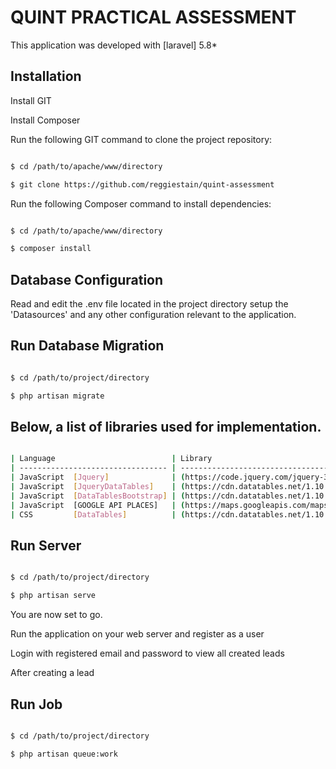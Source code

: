 # QUINT PRACTICAL ASSESSMENT

This application was developed with [laravel] 5.8*

## Installation

Install GIT 

Install Composer

Run the following GIT command to clone the project repository:

``` bash

$ cd /path/to/apache/www/directory

$ git clone https://github.com/reggiestain/quint-assessment

```

Run the following Composer command to install dependencies:

``` bash

$ cd /path/to/apache/www/directory

$ composer install

```

## Database Configuration

Read and edit the .env file located in the project directory setup the 'Datasources' and any other configuration relevant to the application.


## Run Database Migration

``` bash

$ cd /path/to/project/directory

$ php artisan migrate

```

## Below, a list of libraries used for implementation.

``` bash

| Language                          | Library   
| --------------------------------- | ------------------------------------------------------------------------------               |
| JavaScript  [Jquery]              | (https://code.jquery.com/jquery-3.3.1.js)                                                    |
| JavaScript  [JqueryDataTables]    | (https://cdn.datatables.net/1.10.19/js/jquery.dataTables.min.js)                             |
| JavaScript  [DataTablesBootstrap] | (https://cdn.datatables.net/1.10.19/js/dataTables.bootstrap4.min.js)                         |
| JavaScript  [GOOGLE API PLACES]   | (https://maps.googleapis.com/maps/api/js?key=YOUR_API_KEY&libraries=places&callback=initMap) |
| CSS         [DataTables]          | (https://cdn.datatables.net/1.10.19/css/dataTables.bootstrap4.min.css)                       |          

```

## Run Server

``` bash

$ cd /path/to/project/directory

$ php artisan serve

```

You are now set to go.

Run the application on your web server and register as a user
 
Login with registered email and password to view all created leads

After creating a lead 

## Run Job

``` bash

$ cd /path/to/project/directory

$ php artisan queue:work

```






